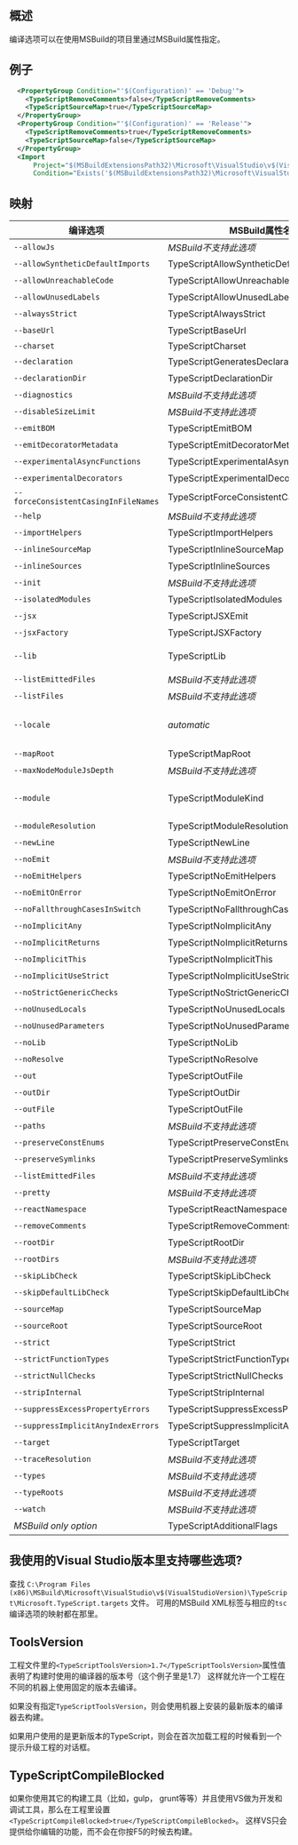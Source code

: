 ## 概述

编译选项可以在使用MSBuild的项目里通过MSBuild属性指定。

## 例子

```XML
  <PropertyGroup Condition="'$(Configuration)' == 'Debug'">
    <TypeScriptRemoveComments>false</TypeScriptRemoveComments>
    <TypeScriptSourceMap>true</TypeScriptSourceMap>
  </PropertyGroup>
  <PropertyGroup Condition="'$(Configuration)' == 'Release'">
    <TypeScriptRemoveComments>true</TypeScriptRemoveComments>
    <TypeScriptSourceMap>false</TypeScriptSourceMap>
  </PropertyGroup>
  <Import
      Project="$(MSBuildExtensionsPath32)\Microsoft\VisualStudio\v$(VisualStudioVersion)\TypeScript\Microsoft.TypeScript.targets"
      Condition="Exists('$(MSBuildExtensionsPath32)\Microsoft\VisualStudio\v$(VisualStudioVersion)\TypeScript\Microsoft.TypeScript.targets')" />
```

## 映射

编译选项                                      | MSBuild属性名称                             | 可用值
---------------------------------------------|--------------------------------------------|-----------------
`--allowJs`                                  | *MSBuild不支持此选项*                        |
`--allowSyntheticDefaultImports`             | TypeScriptAllowSyntheticDefaultImports     | 布尔值
`--allowUnreachableCode`                     | TypeScriptAllowUnreachableCode             | 布尔值
`--allowUnusedLabels`                        | TypeScriptAllowUnusedLabels                | 布尔值
`--alwaysStrict`                             | TypeScriptAlwaysStrict                     | 布尔值
`--baseUrl`                                  | TypeScriptBaseUrl                          | 文件路径
`--charset`                                  | TypeScriptCharset                          |
`--declaration`                              | TypeScriptGeneratesDeclarations            | 布尔值
`--declarationDir`                           | TypeScriptDeclarationDir                   | 文件路径
`--diagnostics`                              | *MSBuild不支持此选项*                        |
`--disableSizeLimit`                         | *MSBuild不支持此选项*                        |
`--emitBOM`                                  | TypeScriptEmitBOM                          | 布尔值
`--emitDecoratorMetadata`                    | TypeScriptEmitDecoratorMetadata            | 布尔值
`--experimentalAsyncFunctions`               | TypeScriptExperimentalAsyncFunctions       | 布尔值
`--experimentalDecorators`                   | TypeScriptExperimentalDecorators           | 布尔值
`--forceConsistentCasingInFileNames`         | TypeScriptForceConsistentCasingInFileNames | 布尔值
`--help`                                     | *MSBuild不支持此选项*                        |
`--importHelpers`                            | TypeScriptImportHelpers                    | 布尔值
`--inlineSourceMap`                          | TypeScriptInlineSourceMap                  | 布尔值
`--inlineSources`                            | TypeScriptInlineSources                    | 布尔值
`--init`                                     | *MSBuild不支持此选项*                        |
`--isolatedModules`                          | TypeScriptIsolatedModules                  | 布尔值
`--jsx`                                      | TypeScriptJSXEmit                          | `React`或`Preserve`
`--jsxFactory`                               | TypeScriptJSXFactory                       | 有效的名字
`--lib`                                      | TypeScriptLib                              | 逗号分隔的字符串列表
`--listEmittedFiles`                         | *MSBuild不支持此选项*                        |
`--listFiles`                                | *MSBuild不支持此选项*                        |
`--locale`                                   | *automatic*                                | 自动设置为PreferredUILang值
`--mapRoot`                                  | TypeScriptMapRoot                          | 文件路径
`--maxNodeModuleJsDepth`                     | *MSBuild不支持此选项*                        |
`--module`                                   | TypeScriptModuleKind                       | `AMD`，`CommonJs`，`UMD`，`System`或`ES6`
`--moduleResolution`                         | TypeScriptModuleResolution                 | `Classic`或`Node`
`--newLine`                                  | TypeScriptNewLine                          | `CRLF`或`LF`
`--noEmit`                                   | *MSBuild不支持此选项*                        |
`--noEmitHelpers`                            | TypeScriptNoEmitHelpers                    | 布尔值
`--noEmitOnError`                            | TypeScriptNoEmitOnError                    | 布尔值
`--noFallthroughCasesInSwitch`               | TypeScriptNoFallthroughCasesInSwitch       | 布尔值
`--noImplicitAny`                            | TypeScriptNoImplicitAny                    | 布尔值
`--noImplicitReturns`                        | TypeScriptNoImplicitReturns                | 布尔值
`--noImplicitThis`                           | TypeScriptNoImplicitThis                   | 布尔值
`--noImplicitUseStrict`                      | TypeScriptNoImplicitUseStrict              | 布尔值
`--noStrictGenericChecks`                    | TypeScriptNoStrictGenericChecks            | 布尔值
`--noUnusedLocals`                           | TypeScriptNoUnusedLocals                   | 布尔值
`--noUnusedParameters`                       | TypeScriptNoUnusedParameters               | 布尔值
`--noLib`                                    | TypeScriptNoLib                            | 布尔值
`--noResolve`                                | TypeScriptNoResolve                        | 布尔值
`--out`                                      | TypeScriptOutFile                          | 文件路径
`--outDir`                                   | TypeScriptOutDir                           | 文件路径
`--outFile`                                  | TypeScriptOutFile                          | 文件路径
`--paths`                                    | *MSBuild不支持此选项*                        |
`--preserveConstEnums`                       | TypeScriptPreserveConstEnums               | 布尔值
`--preserveSymlinks`                         | TypeScriptPreserveSymlinks                 | 布尔值
`--listEmittedFiles`                         | *MSBuild不支持此选项*                        |
`--pretty`                                   | *MSBuild不支持此选项*                        |
`--reactNamespace`                           | TypeScriptReactNamespace                   | 字符串
`--removeComments`                           | TypeScriptRemoveComments                   | 布尔值
`--rootDir`                                  | TypeScriptRootDir                          | 文件路径
`--rootDirs`                                 | *MSBuild不支持此选项*                        |
`--skipLibCheck`                             | TypeScriptSkipLibCheck                     | 布尔值
`--skipDefaultLibCheck`                      | TypeScriptSkipDefaultLibCheck              | 布尔值
`--sourceMap`                                | TypeScriptSourceMap                        | 文件路径
`--sourceRoot`                               | TypeScriptSourceRoot                       | 文件路径
`--strict`                                   | TypeScriptStrict                           | 布尔值
`--strictFunctionTypes`                      | TypeScriptStrictFunctionTypes              | 布尔值
`--strictNullChecks`                         | TypeScriptStrictNullChecks                 | 布尔值
`--stripInternal`                            | TypeScriptStripInternal                    | 布尔值
`--suppressExcessPropertyErrors`             |  TypeScriptSuppressExcessPropertyErrors    | 布尔值
`--suppressImplicitAnyIndexErrors`           | TypeScriptSuppressImplicitAnyIndexErrors   | 布尔值
`--target`                                   | TypeScriptTarget                           | `ES3`，`ES5`，或`ES6`
`--traceResolution`                          | *MSBuild不支持此选项*                        |
`--types`                                    | *MSBuild不支持此选项*                        |
`--typeRoots`                                | *MSBuild不支持此选项*                        |
`--watch`                                    | *MSBuild不支持此选项*                        |
*MSBuild only option*                        | TypeScriptAdditionalFlags                  | *任何编译选项*

## 我使用的Visual Studio版本里支持哪些选项?

查找 `C:\Program Files (x86)\MSBuild\Microsoft\VisualStudio\v$(VisualStudioVersion)\TypeScript\Microsoft.TypeScript.targets` 文件。
可用的MSBuild XML标签与相应的`tsc`编译选项的映射都在那里。

## ToolsVersion

工程文件里的`<TypeScriptToolsVersion>1.7</TypeScriptToolsVersion>`属性值表明了构建时使用的编译器的版本号（这个例子里是1.7）
这样就允许一个工程在不同的机器上使用固定的版本去编译。

如果没有指定`TypeScriptToolsVersion`，则会使用机器上安装的最新版本的编译器去构建。

如果用户使用的是更新版本的TypeScript，则会在首次加载工程的时候看到一个提示升级工程的对话框。

## TypeScriptCompileBlocked

如果你使用其它的构建工具（比如，gulp， grunt等等）并且使用VS做为开发和调试工具，那么在工程里设置`<TypeScriptCompileBlocked>true</TypeScriptCompileBlocked>`。
这样VS只会提供给你编辑的功能，而不会在你按F5的时候去构建。
